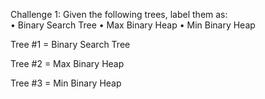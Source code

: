 Challenge 1: Given the following trees, label them as:  
• Binary Search Tree 
• Max Binary Heap 
• Min Binary Heap 
 
Tree #1 = Binary Search Tree

Tree #2 = Max Binary Heap

Tree #3 = Min Binary Heap
